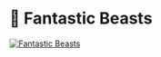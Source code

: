 # :dragon_face: Fantastic Beasts

[![Fantastic Beasts](https://img.youtube.com/vi/SmkF4wvpH_4/0.jpg)](https://youtu.be/SmkF4wvpH_4)
